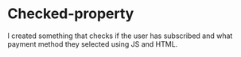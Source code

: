 # Checked-property
I created something that checks if the user has subscribed and what payment method they selected using JS and HTML.
